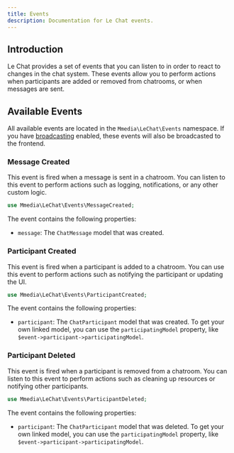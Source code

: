 ```yaml
---
title: Events
description: Documentation for Le Chat events.
---
```


## Introduction
Le Chat provides a set of events that you can listen to in order to react to changes in the chat system. These events allow you to perform actions when participants are added or removed from chatrooms, or when messages are sent.

## Available Events
All available events are located in the `Mmedia\LeChat\Events` namespace. If you have [broadcasting](/broadcasting) enabled, these events will also be broadcasted to the frontend.
### Message Created
This event is fired when a message is sent in a chatroom. You can listen to this event to perform actions such as logging, notifications, or any other custom logic.
```php
use Mmedia\LeChat\Events\MessageCreated;
```

The event contains the following properties:
- `message`: The `ChatMessage` model that was created.

### Participant Created
This event is fired when a participant is added to a chatroom. You can use this event to perform actions such as notifying the participant or updating the UI.
```php
use Mmedia\LeChat\Events\ParticipantCreated;
```

The event contains the following properties:
- `participant`: The `ChatParticipant` model that was created. To get your own linked model, you can use the `participatingModel` property, like `$event->participant->participatingModel`.

### Participant Deleted
This event is fired when a participant is removed from a chatroom. You can listen to this event to perform actions such as cleaning up resources or notifying other participants.
```php
use Mmedia\LeChat\Events\ParticipantDeleted;
```

The event contains the following properties:
- `participant`: The `ChatParticipant` model that was deleted. To get your own linked model, you can use the `participatingModel` property, like `$event->participant->participatingModel`.